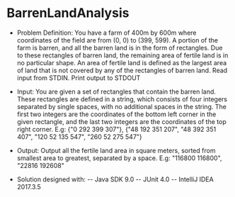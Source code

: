 # BarrenLandAnalysis

- Problem Definition:
You have a farm of 400m by 600m where coordinates of the field are from (0, 0) to (399, 599). A portion of the farm is barren, and all the barren land is in the form of rectangles. Due to these rectangles of barren land, the remaining area of fertile land is in no particular shape. An area of fertile land is defined as the largest area of land that is not covered by any of the rectangles of barren land. 
Read input from STDIN. Print output to STDOUT 

- Input:
You are given a set of rectangles that contain the barren land. These rectangles are defined in a string, which consists of four integers separated by single spaces, with no additional spaces in the string. The first two integers are the coordinates of the bottom left corner in the given rectangle, and the last two integers are the coordinates of the top right corner. 
E.g: {"0 292 399 307"}, {"48 192 351 207", "48 392 351 407", "120 52 135 547", "260 52 275 547"}

- Output:
Output all the fertile land area in square meters, sorted from smallest area to greatest, separated by a space. 
E.g: "116800 116800", "22816 192608"

- Solution designed with:
-- Java SDK 9.0
-- JUnit 4.0
-- IntelliJ IDEA 2017.3.5

